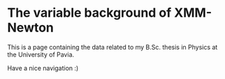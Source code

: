 # The variable background of XMM-Newton

This is a page containing the data related to my B.Sc. thesis in Physics at the University of Pavia.

Have a nice navigation :)
